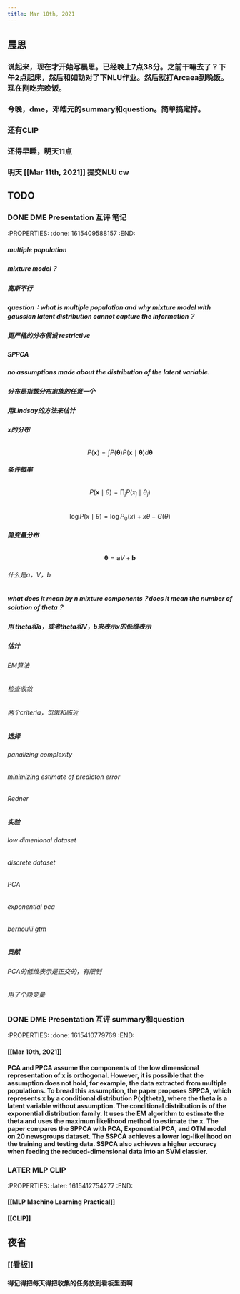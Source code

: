 ```yaml
---
title: Mar 10th, 2021
---
```


## 晨思
### 说起来，现在才开始写晨思。已经晚上7点38分。之前干嘛去了？下午2点起床，然后和如劼对了下NLU作业。然后就打Arcaea到晚饭。现在刚吃完晚饭。
### 今晚，dme，邓皓元的summary和question。简单搞定掉。
### 还有CLIP
### 还得早睡，明天11点
### 明天 [[Mar 11th, 2021]] 提交NLU cw
## TODO
### DONE DME Presentation 互评 笔记
:PROPERTIES:
:done: 1615409588157
:END:
##### multiple population
##### mixture model？
##### 高斯不行
##### question：what is multiple population and why mixture model with gaussian latent distribution cannot capture the information？
##### 更严格的分布假设 restrictive
##### SPPCA
##### no assumptions made about the distribution of the latent variable.
##### 分布是指数分布家族的任意一个
##### 用Lindsay的方法来估计
##### x的分布
######
$$
P(\mathbf{x})=\int P(\boldsymbol{\theta}) P(\mathbf{x} \mid \boldsymbol{\theta}) d \boldsymbol{\theta}
$$
##### 条件概率
######
$$
P(\mathbf{x} \mid \theta)=\prod_{j} P\left(x_{j} \mid \theta_{j}\right)
$$
######
$$
\log P(x \mid \theta)=\log P_{0}(x)+x \theta-G(\theta)
$$
##### 隐变量分布
######
$$
\boldsymbol{\theta}=\mathbf{a} V+\mathbf{b}
$$
###### 什么是a，V，b
##### what does it mean by n mixture components？does it mean the number of solution of theta？
##### 用 theta和a，或者theta和V，b来表示x的低维表示
##### 估计
###### EM算法
###### 检查收敛
###### 两个criteria，饥饿和临近
##### 选择
###### panalizing complexity
###### minimizing estimate of predicton error
###### Redner
##### 实验
###### low dimenional dataset
###### discrete dataset
###### PCA
###### exponential pca
###### bernoulli gtm
##### 贡献
###### PCA的低维表示是正交的，有限制
###### 用了个隐变量
### DONE DME Presentation 互评 summary和question
:PROPERTIES:
:done: 1615410779769
:END:
#### [[Mar 10th, 2021]]
#### PCA and PPCA assume the components of the low dimensional representation of x is orthogonal. However, it is possible that the assumption does not hold, for example, the data extracted from multiple populations. To bread this assumption, the paper proposes SPPCA, which represents x by a conditional distribution P(x|theta), where the theta is a latent variable without assumption. The conditional distribution is of the exponential distribution family. It uses the EM algorithm to estimate the theta and uses the maximum likelihood method to estimate the x. The paper compares the SPPCA with PCA, Exponential PCA, and GTM model on 20 newsgroups dataset. The SSPCA achieves a lower log-likelihood on the training and testing data. SSPCA also achieves a higher accuracy when feeding the reduced-dimensional data into an SVM classier.
### LATER MLP CLIP
:PROPERTIES:
:later: 1615412754277
:END:
#### [[MLP Machine Learning Practical]]
#### [[CLIP]]
####
## 夜省
### [[看板]]
#### 得记得把每天得把收集的任务放到看板里面啊
###
